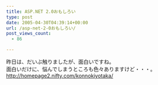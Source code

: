 ```yaml
---
title: ASP.NET 2.0おもしろい
type: post
date: 2005-04-30T04:39:14+00:00
url: /asp-net-2-0おもしろい/
post_views_count:
  - 86

---
```

昨日は、だいぶ触りましたが、面白いですね。  
面白いだけに、悩んでしまうところも色々ありますけど・・・。  
<http://homepage2.nifty.com/konnokiyotaka/>